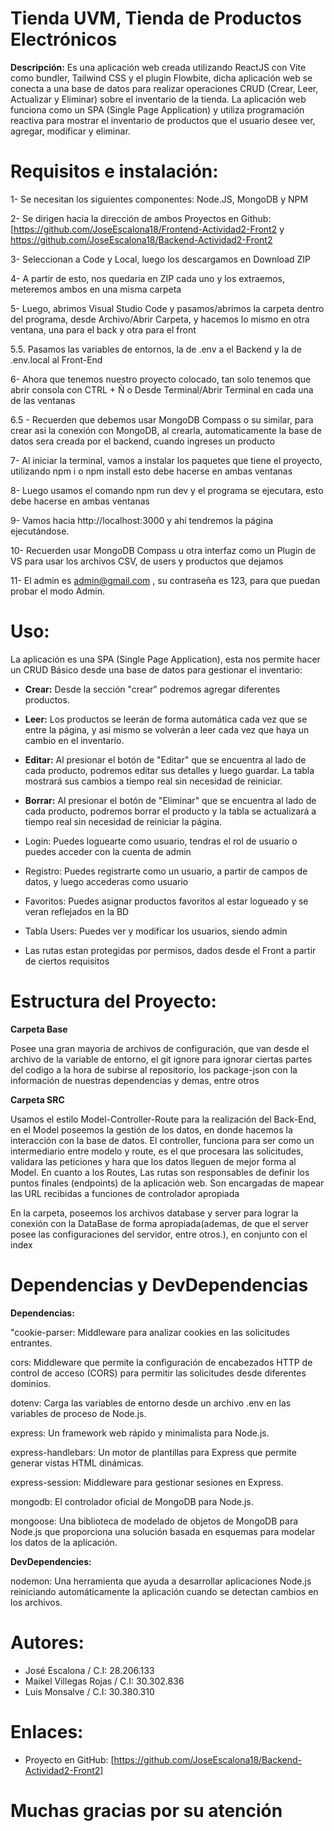 # **Tienda UVM, Tienda de Productos Electrónicos**

**Descripción:**
Es una aplicación web creada utilizando ReactJS con Vite como bundler, Tailwind CSS y el plugin Flowbite, dicha aplicación web se conecta a una base de datos para realizar operaciones CRUD (Crear, Leer, Actualizar y Eliminar) sobre el inventario de la tienda. La aplicación web funciona como un SPA (Single Page Application) y utiliza programación reactiva para mostrar el inventario de productos que el usuario desee ver, agregar, modificar y eliminar.

# **Requisitos e instalación:**

1- Se necesitan los siguientes componentes: Node.JS, MongoDB y NPM

2- Se dirigen hacia la dirección de ambos Proyectos en Github: [https://github.com/JoseEscalona18/Frontend-Actividad2-Front2 y https://github.com/JoseEscalona18/Backend-Actividad2-Front2

3- Seleccionan a Code y Local, luego los descargamos en Download ZIP

4- A partir de esto, nos quedaria en ZIP cada uno y los extraemos, meteremos ambos en una misma carpeta

5- Luego, abrimos Visual Studio Code y pasamos/abrimos la carpeta dentro del programa, desde Archivo/Abrir Carpeta, y hacemos lo mismo en otra ventana, una para el back y otra para el front

5.5. Pasamos las variables de entornos, la de .env a el Backend y la de .env.local al Front-End

6- Ahora que tenemos nuestro proyecto colocado, tan solo tenemos que abrir consola con CTRL + Ñ o Desde Terminal/Abrir Terminal en cada una de las ventanas

6.5 - Recuerden que debemos usar MongoDB Compass o su similar, para crear asi la conexión con MongoDB, al crearla, automaticamente la base de datos sera creada por el backend, cuando ingreses un producto

7- Al iniciar la terminal, vamos a instalar los paquetes que tiene el proyecto, utilizando npm i o npm install esto debe hacerse en ambas ventanas
 
8- Luego usamos el comando npm run dev y el programa se ejecutara, esto debe hacerse en ambas ventanas

9- Vamos hacia http://localhost:3000 y ahí tendremos la página ejecutándose.

10- Recuerden usar MongoDB Compass u otra interfaz como un Plugin de VS para usar los archivos CSV, de users y productos que dejamos

11- El admin es admin@gmail.com , su contraseña es 123, para que puedan probar el modo Admin.

# **Uso:**

La aplicación es una SPA (Single Page Application), esta nos permite hacer un CRUD Básico desde una base de datos para gestionar el inventario:

- **Crear:** Desde la sección "crear" podremos agregar diferentes productos.

- **Leer:** Los productos se leerán de forma automática cada vez que se entre la página, y así mismo se volverán a leer cada vez que haya un cambio en el inventario.

- **Editar:** Al presionar el botón de "Editar" que se encuentra al lado de cada producto, podremos editar sus detalles y luego guardar. La tabla mostrará sus cambios a tiempo real sin necesidad de reiniciar.

- **Borrar:** Al presionar el botón de "Eliminar" que se encuentra al lado de cada producto, podremos borrar el producto y la tabla se actualizará a tiempo real sin necesidad de reiniciar la página.

- Login: Puedes loguearte como usuario, tendras el rol de usuario o puedes acceder con la cuenta de admin

- Registro: Puedes registrarte como un usuario, a partir de campos de datos, y luego accederas como usuario

- Favoritos: Puedes asignar productos favoritos al estar logueado y se veran reflejados en la BD

- Tabla Users: Puedes ver y modificar los usuarios, siendo admin

- Las rutas estan protegidas por permisos, dados desde el Front a partir de ciertos requisitos 

# **Estructura del Proyecto:**

**Carpeta Base**

Posee una gran mayoria de archivos de configuración, que van desde el archivo de la variable de entorno, el git ignore para ignorar ciertas partes del codigo a la hora de subirse al repositorio, los package-json con la información de nuestras dependencias y demas, entre otros

**Carpeta SRC**

Usamos el estilo Model-Controller-Route para la realización del Back-End, en el Model poseemos la gestión de los datos, en donde hacemos la interacción con la base de datos. El controller, funciona para ser como un intermediario entre modelo y route, es el que procesara las solicitudes, validara las peticiones y hara que los datos lleguen de mejor forma al Model. En cuanto a los Routes, Las rutas son responsables de definir los puntos finales (endpoints) de la aplicación web. Son encargadas de mapear las URL recibidas a funciones de controlador apropiada

En la carpeta, poseemos los archivos database y server para lograr la conexión con la DataBase de forma apropiada(ademas, de que el server posee las configuraciones del servidor, entre otros.), en conjunto con el index

# **Dependencias y DevDependencias**

**Dependencias:**

"cookie-parser: Middleware para analizar cookies en las solicitudes entrantes.

cors: Middleware que permite la configuración de encabezados HTTP de control de acceso (CORS) para permitir las solicitudes desde diferentes dominios.

dotenv: Carga las variables de entorno desde un archivo .env en las variables de proceso de Node.js.

express: Un framework web rápido y minimalista para Node.js.

express-handlebars: Un motor de plantillas para Express que permite generar vistas HTML dinámicas.

express-session: Middleware para gestionar sesiones en Express.

mongodb: El controlador oficial de MongoDB para Node.js.

mongoose: Una biblioteca de modelado de objetos de MongoDB para Node.js que proporciona una solución basada en esquemas para modelar los datos de la aplicación.

**DevDependencies:**

nodemon: Una herramienta que ayuda a desarrollar aplicaciones Node.js reiniciando automáticamente la aplicación cuando se detectan cambios en los archivos.

# **Autores:**

- José Escalona / C.I: 28.206.133
- Maikel Villegas Rojas / C.I: 30.302.836
- Luis Monsalve / C.I: 30.380.310

# **Enlaces:**

- Proyecto en GitHub: [https://github.com/JoseEscalona18/Backend-Actividad2-Front2]

# **Muchas gracias por su atención**
